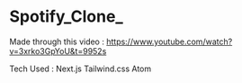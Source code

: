 ﻿# Spotify_Clone_

Made through this video : <https://www.youtube.com/watch?v=3xrko3GpYoU&t=9952s>

Tech Used :
Next.js
Tailwind.css
Atom
